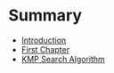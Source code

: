 # Summary

* [Introduction](README.md)
* [First Chapter](chapter1.md)
* [KMP Search Algorithm](kmp-search-algorithm.md)

